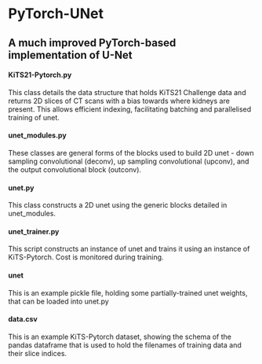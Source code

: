 # PyTorch-UNet

## A much improved PyTorch-based implementation of U-Net

#### KiTS21-Pytorch.py
This class details the data structure that holds KiTS21 Challenge data and returns 2D slices of CT scans with a bias towards where kidneys are present. This allows efficient indexing, facilitating batching and parallelised training of unet.

#### unet_modules.py
These classes are general forms of the blocks used to build 2D unet - down sampling convolutional (deconv), up sampling convolutional (upconv), and the output convolutional block (outconv).

#### unet.py
This class constructs a 2D unet using the generic blocks detailed in unet_modules.

#### unet_trainer.py
This script constructs an instance of unet and trains it using an instance of KiTS-Pytorch. Cost is monitored during training.

#### unet
This is an example pickle file, holding some partially-trained unet weights, that can be loaded into unet.py

#### data.csv
This is an example KiTS-Pytorch dataset, showing the schema of the pandas dataframe that is used to hold the filenames of training data and their slice indices.
